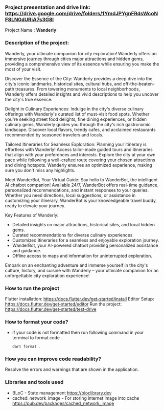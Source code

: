 ### Project presentation and drive link: https://drive.google.com/drive/folders/1YmdJPYgnFRdsWcoNF8LN0dURiA7s3G8l

Project Name : **Wanderly**

### Description of the project:

Wanderly, your ultimate companion for city exploration! Wanderly offers an immersive journey through cities major attractions and hidden gems, providing a comprehensive view of its essence while ensuring you make the most of your visit.

Discover the Essence of the City:
Wanderly provides a deep dive into the city's iconic landmarks, historical sites, cultural hubs, and off-the-beaten-path treasures. From towering monuments to local neighborhoods, Wanderly offers detailed insights and vivid descriptions to help you uncover the city's true essence.

Delight in Culinary Experiences:
Indulge in the city's diverse culinary offerings with Wanderly's curated list of must-visit food spots. Whether you're seeking street food delights, fine dining experiences, or hidden culinary gems, Wanderly guides you through the city's rich gastronomic landscape. Discover local flavors, trendy cafes, and acclaimed restaurants recommended by seasoned travelers and locals.

Tailored Itineraries for Seamless Exploration:
Planning your itinerary is effortless with Wanderly! Access tailor-made guided tours and itineraries that align with your preferences and interests. Explore the city at your own pace while following a well-crafted route covering your chosen attractions and dining hotspots. Wanderly ensures an optimized experience, making sure you don't miss any highlights.

Meet WanderBot, Your Virtual Guide:
Say hello to WanderBot, the intelligent AI chatbot companion! Available 24/7, WanderBot offers real-time guidance, personalized recommendations, and instant responses to your queries. Whether you need directions, local suggestions, or assistance in customizing your itinerary, WanderBot is your knowledgeable travel buddy, ready to elevate your journey.

Key Features of Wanderly:
- Detailed insights on major attractions, historical sites, and local hidden gems.
- Curated recommendations for diverse culinary experiences.
- Customized itineraries for a seamless and enjoyable exploration journey.
- WanderBot, your AI-powered chatbot providing personalized assistance and guidance.
- Offline access to maps and information for uninterrupted exploration.

Embark on an enchanting adventure and immerse yourself in the city's culture, history, and cuisine with Wanderly – your ultimate companion for an unforgettable city exploration experience!




### How to run the project
Flutter installation: https://docs.flutter.dev/get-started/install
Editor Setup: https://docs.flutter.dev/get-started/editor
Run the project: https://docs.flutter.dev/get-started/test-drive



### How to format your code?

- if your code is not formatted then run following command in your terminal to format code
  ```
  dart format .
  ```

### How you can improve code readability?

Resolve the errors and warnings that are shown in the application.

### Libraries and tools used

- BLoC - State management
  https://bloclibrary.dev
- cached_network_image - For storing internet image into cache
  https://pub.dev/packages/cached_network_image


